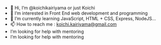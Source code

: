 - 👋 Hi, I’m @koichikairiyama or just Koichi
- 👀 I’m interested in Front End web development and programming 
- 🌱 I’m currently learning JavaScript, HTML + CSS, Express, NodeJS...
- 📫 How to reach me : koichi.kairiyama@gmail.com 
-  I’m looking for help with mentoring
-  I’m looking for help with mentoring


<!---
koichikairiyama/koichikairiyama is a ✨ special ✨ repository because its `README.md` (this file) appears on your GitHub profile.
You can click the Preview link to take a look at your changes.
--->

